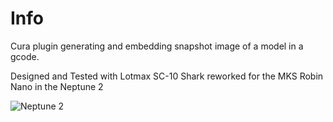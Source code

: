 # Info
Cura plugin generating and embedding snapshot image of a model in a gcode.

Designed and Tested with Lotmax SC-10 Shark reworked for the MKS Robin Nano in the Neptune 2

![Neptune 2](https://user-images.githubusercontent.com/4400902/152911304-e2a56c85-5b9f-4e5a-bd7c-dd6bb8ee67e4.jpg)
